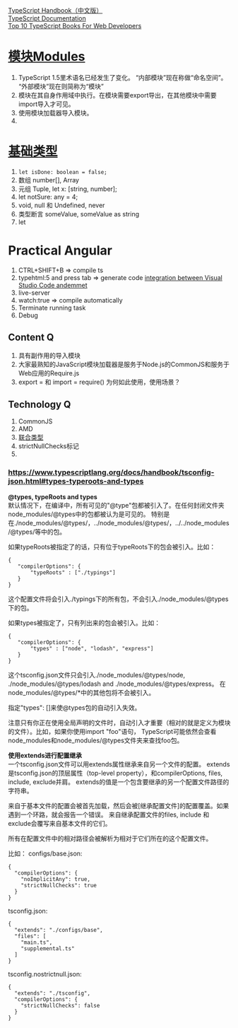 [TypeScript Handbook（中文版）](https://zhongsp.gitbooks.io/typescript-handbook/content/)  
[TypeScript Documentation](https://www.typescriptlang.org/docs/home.html)  
[Top 10 TypeScript Books For Web Developers](http://whatpixel.com/top-10-typescript-books/)

# [模块](https://zhongsp.gitbooks.io/typescript-handbook/content/doc/handbook/Modules.html)[Modules](https://www.typescriptlang.org/docs/handbook/modules.html)

1. TypeScript 1.5里术语名已经发生了变化。 “内部模块”现在称做“命名空间”。 “外部模块”现在则简称为“模块”  
2. 模块在其自身作用域中执行。在模块需要export导出，在其他模块中需要import导入才可见。  
3. 使用模块加载器导入模块。
4. 

# [基础类型](https://zhongsp.gitbooks.io/typescript-handbook/content/doc/handbook/Basic%20Types.html)

1. `let isDone: boolean = false;`  
2. 数组 number[], Array<number>  
3. 元组 Tuple, let x: [string, number];  
4. let notSure: any = 4;  
5. void, null 和 Undefined, never
6. 类型断言 <string>someValue, someValue as string  
7. let  

# Practical Angular

1. CTRL+SHIFT+B => compile ts  
2. typehtml:5 and press tab => generate code [integration between Visual Studio Code andemmet]()  
3. live-server  
4. watch:true => compile automatically  
5. Terminate running task
6. Debug



## Content Q
1. 具有副作用的导入模块  
2. 大家最熟知的JavaScript模块加载器是服务于Node.js的CommonJS和服务于Web应用的Require.js  
3. export = 和 import = require() 为何如此使用，使用场景？

## Technology Q
1. CommonJS  
2. AMD  
3. [联合类型](https://zhongsp.gitbooks.io/typescript-handbook/content/doc/handbook/Basic%20Types.html)  
4. strictNullChecks标记  
5. 

### https://www.typescriptlang.org/docs/handbook/tsconfig-json.html#types-typeroots-and-types
**@types, typeRoots and types**  
默认情况下，在编译中，所有可见的"@type"包都被引入了。在任何封闭文件夹 node_modules/@types中的包都被认为是可见的。
特别是在./node_modules/@types/，../node_modules/@types/，../../node_modules/@types/等中的包。

如果typeRoots被指定了的话，只有位于typeRoots下的包会被引入。比如：
```
{
   "compilerOptions": {
       "typeRoots" : ["./typings"]
   }
}
```
这个配置文件将会引入./typings下的所有包，不会引入./node_modules/@types下的包。

如果types被指定了，只有列出来的包会被引入。比如：
```
{
   "compilerOptions": {
       "types" : ["node", "lodash", "express"]
   }
}
```
这个tsconfig.json文件只会引入./node_modules/@types/node, ./node_modules/@types/lodash and ./node_modules/@types/express。
在node_modules/@types/*中的其他包将不会被引入。

指定"types": []来使@types包的自动引入失效。

注意只有你正在使用全局声明的文件时，自动引入才重要（相对的就是定义为模块的文件）。比如，如果你使用import "foo"语句，
TypeScript可能依然会查看node_modules和node_modules/@types文件夹来查找foo包。

**使用extends进行配置继承**  
一个tsconfig.json文件可以用extends属性继承来自另一个文件的配置。
extends是tsconfig.json的顶层属性（top-level property），和compilerOptions, files, include, exclude并肩。
extends的值是一个包含要继承的另一个配置文件路径的字符串。

来自于基本文件的配置会被首先加载，然后会被[继承配置文件]的配置覆盖。如果遇到一个环路，就会报告一个错误。
来自继承配置文件的files, include 和 exclude会覆写来自基本文件的它们。

所有在配置文件中的相对路径会被解析为相对于它们所在的这个配置文件。

比如：
configs/base.json:
```
{
  "compilerOptions": {
    "noImplicitAny": true,
    "strictNullChecks": true
  }
}
```

tsconfig.json:
```
{
  "extends": "./configs/base",
  "files": [
    "main.ts",
    "supplemental.ts"
  ]
}
```
tsconfig.nostrictnull.json:
```
{
  "extends": "./tsconfig",
  "compilerOptions": {
    "strictNullChecks": false
  }
}
```
 
